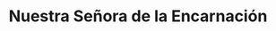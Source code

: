 ---
title: "Nuestra Señora de la Encarnación"
url: /peal-de-becerro/nuestra-senora-de-la-encarnacion/
shop: Bestattungen
---